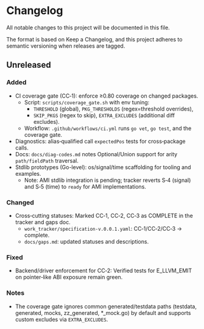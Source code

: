 # Changelog

All notable changes to this project will be documented in this file.

The format is based on Keep a Changelog, and this project adheres to semantic versioning when releases are tagged.

## Unreleased

### Added
- CI coverage gate (CC‑1): enforce ≥0.80 coverage on changed packages.
  - Script: `scripts/coverage_gate.sh` with env tuning:
    - `THRESHOLD` (global), `PKG_THRESHOLDS` (regex=threshold overrides),
    - `SKIP_PKGS` (regex to skip), `EXTRA_EXCLUDES` (additional diff excludes).
  - Workflow: `.github/workflows/ci.yml` runs `go vet`, `go test`, and the coverage gate.
- Diagnostics: alias‑qualified call `expectedPos` tests for cross‑package calls.
- Docs: `docs/diag-codes.md` notes Optional/Union support for arity `path/fieldPath` traversal.
- Stdlib prototypes (Go-level): os/signal/time scaffolding for tooling and examples.
  - Note: AMI stdlib integration is pending; tracker reverts S‑4 (signal) and S‑5 (time) to `ready` for AMI implementations.

### Changed
- Cross‑cutting statuses: Marked CC‑1, CC‑2, CC‑3 as COMPLETE in the tracker and gaps doc.
  - `work_tracker/specification-v.0.0.1.yaml`: CC‑1/CC‑2/CC‑3 → complete.
  - `docs/gaps.md`: updated statuses and descriptions.

### Fixed
- Backend/driver enforcement for CC‑2: Verified tests for E_LLVM_EMIT on pointer‑like ABI exposure remain green.

### Notes
- The coverage gate ignores common generated/testdata paths (testdata, generated, mocks, zz_generated, *_mock.go) by default and supports custom excludes via `EXTRA_EXCLUDES`.
